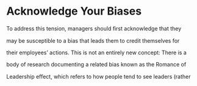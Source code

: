 # Acknowledge Your Biases

To address this tension, managers should ﬁrst acknowledge that they

may be susceptible to a bias that leads them to credit themselves for

their employees’ actions. This is not an entirely new concept: There is a

body of research documenting a related bias known as the Romance of

Leadership eﬀect, which refers to how people tend to see leaders (rather